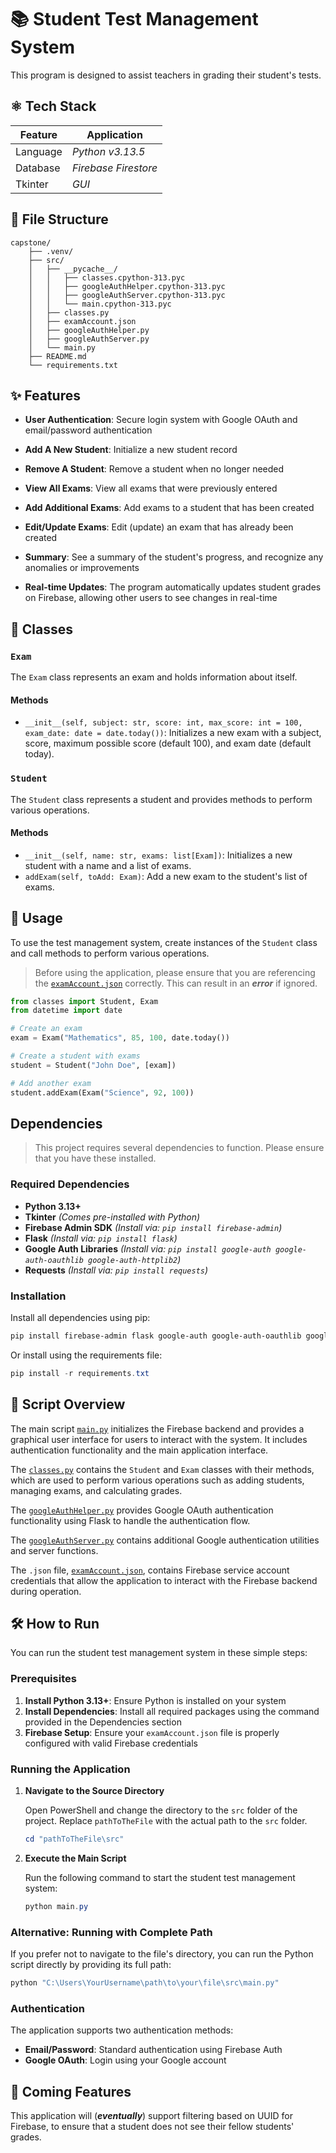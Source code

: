 # 📚 Student Test Management System

This program is designed to assist teachers in grading their student's tests.

## ⚛️ Tech Stack

| Feature  | Application          |
| -------- | -------------------- |
| Language | _Python v3.13.5_     |
| Database | _Firebase Firestore_ |
| Tkinter  | _GUI_                |

## 📁 File Structure

```plaintext
capstone/
    ├── .venv/
    ├── src/
    │   ├── __pycache__/
    │   │   ├── classes.cpython-313.pyc
    │   │   ├── googleAuthHelper.cpython-313.pyc
    │   │   ├── googleAuthServer.cpython-313.pyc
    │   │   └── main.cpython-313.pyc
    │   ├── classes.py
    │   ├── examAccount.json
    │   ├── googleAuthHelper.py
    │   ├── googleAuthServer.py
    │   └── main.py
    ├── README.md
    └── requirements.txt
```

## ✨ Features

- **User Authentication**: Secure login system with Google OAuth and email/password authentication

- **Add A New Student**: Initialize a new student record

- **Remove A Student**: Remove a student when no longer needed

- **View All Exams**: View all exams that were previously entered

- **Add Additional Exams**: Add exams to a student that has been created

- **Edit/Update Exams**: Edit (update) an exam that has already been created

- **Summary**: See a summary of the student's progress, and recognize any anomalies or improvements

- **Real-time Updates**: The program automatically updates student grades on Firebase, allowing other users to see changes in real-time

## 🏦 Classes

### `Exam`

The `Exam` class represents an exam and holds information about itself.

#### Methods

- `__init__(self, subject: str, score: int, max_score: int = 100, exam_date: date = date.today())`: Initializes a new exam with a subject, score, maximum possible score (default 100), and exam date (default today).

### `Student`

The `Student` class represents a student and provides methods to perform various operations.

#### Methods

- `__init__(self, name: str, exams: list[Exam])`: Initializes a new student with a name and a list of exams.
- `addExam(self, toAdd: Exam)`: Add a new exam to the student's list of exams.

## 🚀 Usage

To use the test management system, create instances of the `Student` class and call methods to perform various operations.

> Before using the application, please ensure that you are referencing the [`examAccount.json`](src/examAccount.json) correctly. This can result in an **_error_** if ignored.

```python
from classes import Student, Exam
from datetime import date

# Create an exam
exam = Exam("Mathematics", 85, 100, date.today())

# Create a student with exams
student = Student("John Doe", [exam])

# Add another exam
student.addExam(Exam("Science", 92, 100))
```

## Dependencies

> This project requires several dependencies to function. Please ensure that you have these installed.

### Required Dependencies

- **Python 3.13+**
- **Tkinter** _(Comes pre-installed with Python)_
- **Firebase Admin SDK** _(Install via: `pip install firebase-admin`)_
- **Flask** _(Install via: `pip install flask`)_
- **Google Auth Libraries** _(Install via: `pip install google-auth google-auth-oauthlib google-auth-httplib2`)_
- **Requests** _(Install via: `pip install requests`)_

### Installation

Install all dependencies using pip:

```powershell
pip install firebase-admin flask google-auth google-auth-oauthlib google-auth-httplib2 requests
```

Or install using the requirements file:

```powershell
pip install -r requirements.txt
```

## 📝 Script Overview

The main script [`main.py`](src/main.py) initializes the Firebase backend and provides a graphical user interface for users to interact with the system. It includes authentication functionality and the main application interface.

The [`classes.py`](src/classes.py) contains the `Student` and `Exam` classes with their methods, which are used to perform various operations such as adding students, managing exams, and calculating grades.

The [`googleAuthHelper.py`](src/googleAuthHelper.py) provides Google OAuth authentication functionality using Flask to handle the authentication flow.

The [`googleAuthServer.py`](src/googleAuthServer.py) contains additional Google authentication utilities and server functions.

The `.json` file, [`examAccount.json`](src/examAccount.json), contains Firebase service account credentials that allow the application to interact with the Firebase backend during operation.

## 🛠️ How to Run

You can run the student test management system in these simple steps:

### Prerequisites

1. **Install Python 3.13+**: Ensure Python is installed on your system
2. **Install Dependencies**: Install all required packages using the command provided in the Dependencies section
3. **Firebase Setup**: Ensure your `examAccount.json` file is properly configured with valid Firebase credentials

### Running the Application

1. **Navigate to the Source Directory**

   Open PowerShell and change the directory to the `src` folder of the project. Replace `pathToTheFile` with the actual path to the `src` folder.

   ```powershell
   cd "pathToTheFile\src"
   ```

2. **Execute the Main Script**

   Run the following command to start the student test management system:

   ```powershell
   python main.py
   ```

### Alternative: Running with Complete Path

If you prefer not to navigate to the file's directory, you can run the Python script directly by providing its full path:

```powershell
python "C:\Users\YourUsername\path\to\your\file\src\main.py"
```

### Authentication

The application supports two authentication methods:

- **Email/Password**: Standard authentication using Firebase Auth
- **Google OAuth**: Login using your Google account

## 🚧 Coming Features

This application will (**_eventually_**) support filtering based on UUID for Firebase, to ensure that a student does not see their fellow students' grades.
